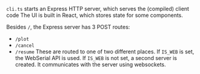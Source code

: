 `cli.ts` starts an Express HTTP server, which serves the (compiled) client code
The UI is built in React, which stores state for some components.

Besides `/`, the Express server has 3 POST routes:
- `/plot`
- `/cancel`
- `/resume`
These are routed to one of two different places.
If `IS_WEB` is set, the WebSerial API is used.
If `IS_WEB` is not set, a second server is created. It communicates with the server using websockets.
